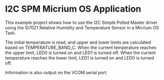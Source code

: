 # I2C SPM Micrium OS Application


This example project shows how to use the I2C Simple Polled Master driver using the Si7021 Relative Humidity and Temperature Sensor in a Micrium OS Task.


The initial temperature is read, and upper and lower limits are calculated based on TEMPERATURE\_BAND\_C. When the current temperature reaches the upper limit, LED0 is turned on and LED1 is turned off. When the current temperature reaches the lower limit, LED1 is turned on and LED0 is turned off.


Information is also output on the VCOM serial port.

